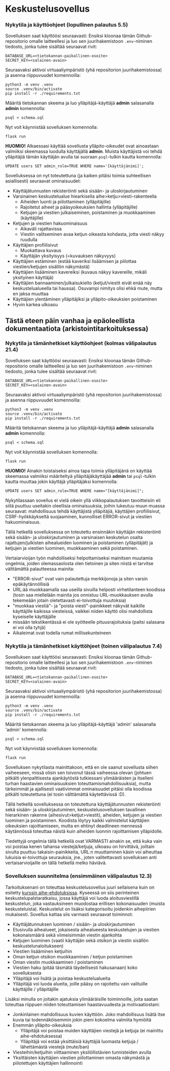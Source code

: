 # Keskustelusovellus

### Nykytila ja käyttöohjeet (lopullinen palautus 5.5)

Sovelluksen saat käyttöösi seuraavasti:
Ensiksi kloonaa tämän Github-repositorio omalle laitteellesi ja luo sen juurihakemistoon `.env`-niminen tiedosto, jonka tulee sisältää seuraavat rivit:
```
DATABASE_URL=<tietokannan-paikallinen-osoite>
SECRET_KEY=<salainen-avain>
```
Seuraavaksi aktivoi virtuaaliympäristö (yhä repositorion juurihakemistossa) ja asenna riippuvuudet komennoilla:
```
python3 -m venv .venv
source .venv/bin/activate
pip install -r ./requirements.txt
```
Määritä tietokannan skeema ja luo ylläpitäjä-käyttäjä **admin** salasanalla **admin** komennolla:
```
psql < schema.sql
```
Nyt voit käynnistää sovelluksen komennolla:
```
flask run
```

**HUOMIO!** Alkaessasi käyttää sovellusta ylläpito-oikeudet ovat ainoastaan valmiiksi skeemassa luodulla käyttäjällä **admin**. Muista käyttäjistä voi tehdä ylläpitäjiä tämän käyttäjän avulla tai suoraan `psql`-tulkin kautta komennolla:
```
UPDATE users SET admin_role=TRUE WHERE name='[käyttäjänimi]';
```

Sovelluksessa on nyt toteutettuna (ja kaiken pitäisi toimia suhteellisen asiallisesti) seuraavat ominaisuudet:
- Käyttäjätunnusten rekisteröinti sekä sisään- ja uloskirjautuminen
- Varsinainen keskustelualue hiearkisella aihe>ketju>viesti-rakenteella
  - Aiheiden luonti ja piilottaminen (ylläpitäjille)
  - Rajoitetut aiheet ja pääsyoikeuksien hallinta (ylläpitäjille)
  - Ketjujen ja viestien julkaiseminen, poistaminen ja muokkaaminen (käyttäjille)
- Ketjujen ja viestien hakuominaisuus
  - Aikaväli rajattavissa
  - Viestin valitseminen avaa ketjun oikeasta kohdasta, jotta viesti näkyy ruudulla
- Käyttäjien profiilisivut
  - Muokattava kuvaus
  - Käyttäjän yksityisyys (=kuvauksen näkyvyys)
- Käyttäjien estäminen (estää kaveriksi lisäämisen ja piilottaa viestien/ketjujen sisällön näkymästä)
- Käyttäjien lisääminen kavereiksi (kuvaus näkyy kavereille, mikäli yksityinen käyttäjä)
- Käyttäjien bannaaminen/julkaisukielto (ketjut/viestit eivät enää näy keskustelualueella tai haussa). Osuvampi nimitys olisi ehkä mute, mutta en jaksa muuttaa
- Käyttäjien ylentäminen ylläpitäjiksi ja ylläpito-oikeuksien poistaminen
- Hyvin karkea ulkoasu

## Tästä eteen päin vanhaa ja epäoleellista dokumentaatiota (arkistointitarkoituksessa)

### Nykytila ja tämänhetkiset käyttöohjeet (kolmas välipalautus 21.4)

Sovelluksen saat käyttöösi seuraavasti:
Ensiksi kloonaa tämän Github-repositorio omalle laitteellesi ja luo sen juurihakemistoon `.env`-niminen tiedosto, jonka tulee sisältää seuraavat rivit:
```
DATABASE_URL=<tietokannan-paikallinen-osoite>
SECRET_KEY=<salainen-avain>
```
Seuraavaksi aktivoi virtuaaliympäristö (yhä repositorion juurihakemistossa) ja asenna riippuvuudet komennoilla:
```
python3 -m venv .venv
source .venv/bin/activate
pip install -r ./requirements.txt
```
Määritä tietokannan skeema ja luo ylläpitäjä-käyttäjä **admin** salasanalla **admin** komennolla:
```
psql < schema.sql
```
Nyt voit käynnistää sovelluksen komennolla:
```
flask run
```

**HUOMIO!** Ainakin toistaiseksi ainoa tapa toimia ylläpitäjänä on käyttää skeemassa valmiiksi määriteltyä ylläpitäjäkäyttäjää **admin** tai `psql`-tulkin kautta muuttaa jokin käyttäjä ylläpitäjäksi komennolla:
```
UPDATE users SET admin_role=TRUE WHERE name="[käyttäjänimi]";
```

Nykytilassaan sovellus ei vielä oikein yllä viikkopalautuksen tavoitteisiin eli siitä puuttuu useitakin oleellisia ominaisuuksia, joihin lukeutuu muun muassa seuraavat: mahdollisuus tehdä käyttäjistä ylläpitäjiä, käyttäjien profiilisivut, CSRF-hyökkäykseltä suojaaminen, kunnolliset ERROR-sivut ja viestien hakuominaisuus.

Tällä hetkellä sovelluksessa on toteutettu ensinnäkin käyttäjän rekisteröinti sekä sisään- ja uloskirjautuminen ja varsinaisen keskutelun osalta rajattujen/julkisten aihealueiden luominen ja poistaminen (ylläpitäjät) ja ketjujen ja viestien luominen, muokkaaminen sekä poistaminen.

Vertaiarvioijan työn mahdolliseksi helpottamiseksi mainitsen muutamia ongelmia, joiden olemassaolosta olen tietoinen ja siten niistä ei tarvitse välttämättä palautteessa mainita:
- "ERROR-sivut" ovat vain palautettuja merkkijonoja ja siten varsin epäkäytännöllisiä
- URL:ää muokkaamalla saa useilla sivuilla helposti virhetilanteen koodissa (tosin saa miellelään mainita jos onnistuu URL-muokkauksen avulla tekemeään jotain oletettavasti ei-toivottuja muutoksia)
- "muokkaa viestiä"- ja "poista viesti"-painikkeet näkyvät kaikille käyttäjille kaikissa viesteissä, vaikkei niiden käyttö olisi mahdollista kyseiselle käyttäjälle
- missään tekstikentässä ei ole syötteelle pituusrajoituksia (paitsi salasana ei voi olla tyhjä)
- Aikaleimat ovat todella rumat millisekunteineen

### Nykytila ja tämänhetkiset käyttöhjeet (toinen välipalautus 7.4)

Sovelluksen saat käyttöösi seuraavasti:
Ensiksi kloonaa tämän Github-repositorio omalle laitteellesi ja luo sen juurihakemistoon `.env`-niminen tiedosto, jonka tulee sisältää seuraavat rivit:
```
DATABASE_URL=<tietokannan-paikallinen-osoite>
SECRET_KEY=<salainen-avain>
```
Seuraavaksi aktivoi virtuaaliympäristö (yhä repositorion juurihakemistossa) ja asenna riippuvuudet komennoilla:
```
python3 -m venv .venv
source .venv/bin/activate
pip install -r ./requirements.txt
```
Määritä tietokannan skeema ja luo ylläpitäjä-käyttäjä 'admin' salasanalla 'admin' komennolla:
```
psql < schema.sql
```
Nyt voit käynnistää sovelluksen komennolla:
```
flask run
```
Sovelluksen nykytilasta mainittakoon, että en ole saanut sovellusta siihen vaiheeseen, missä olisin sen toivonut tässä vaiheessa olevan (johtuen pitkälti ylenpalttisesta ajankäytöstä tutkiessani ylimääräisten ja itselleni turhan haastavien ominaisuuksien toteuttamismahdollisuuksia), mutta tärkeimmät ja ajallisesti vaativimmat ominaisuudet pitäisi olla koodissa pitkälti toteutettuna (ei tosin välttämättä käytettävissä :D).

Tällä hetkellä sovelluksessa on toteutettuna käyttäjätunnusten rekisteröinti sekä sisään- ja uloskirjautuminen, keskustelusovelluksen tavallinen hierarkinen rakenne (aihesivut>ketjut>viestit), aiheiden, ketjujen ja viestien luominen ja poistaminen. Koodista löytyy kaikki valmistelut käyttäjien oikeuksien rajoittamiseen, mutta en ehtinyt deadlineen mennessä käytännössä toteuttaa näistä kuin aiheiden luonnin rajoittamisen ylläpidolle.

Tiedettyjä ongelmia tällä hetkellä ovat VARMASTI ainakin se, että kuka vain voi poistaa kenen tahansa viestejä/ketjuja, ulkoasu on hirvittävä, joiltain sivulta puuttuu takaisin-painikkeita, URL:n muuttaminen käsin voi aiheuttaa lukuisia ei-toivottuja seurauksia, jne., joten valitettavasti sovelluksen anti vertaisarvioijaille on tällä hetkellä melko häviävä.

### Sovelluksen suunnitelma (ensimmäinen välipalautus 12.3)

Tarkoituksenani on toteuttaa keskustelusovellus juuri sellaisena kuin on esitetty [kurssin aihe-ehdotuksissa](https://hy-tsoha.github.io/materiaali/aiheen_valinta/). Kyseessä on siis perinteinen keskustelupalstaratkaisu, jossa käyttäjä voi luoda aloitusviestillä keskustelun, joka vastauksineen muodostaa erillisen kokonaisuuden (muista keskusteluista). Keskustelut on lisäksi kategorisoitu joidenkin aihepiirien mukaisesti.
Sovellus kattaa siis varmasti seuraavat toiminnot:
- Käyttäjätunnuksen luominen / sisään- ja uloskirjautuminen
- Etusivulla aihealueet, jokaisesta aihealueesta keskustelujen ja viestien kokonaismäärä sekä viimeisimmän viestin ajankohta
- Ketjujen luominen (vaatii käyttäjän sekä otsikon ja viestin sisällön keskustelunaloitukseen)
- Viestien lisääminen ketjuihin
- Oman ketjun otsikon muokkaaminen / ketjun poistaminen
- Oman viestin muokkaaminen / poistaminen
- Viestien haku (pitää täsmätä täydellisesti hakusanaan) koko sovelluksesta
- Ylläpitäjä voi lisätä ja poistaa keskustelualueita
- Ylläpitäjä voi luoda alueita, joille pääsy on rajoitettu vain valituille käyttäjille / ylläpitäjille

Lisäksi minulla on joitakin ajatuksia ylimääräisille toiminnoille, joita saatan toteuttaa riippuen niiden toteuttamisen haastavuudesta ja motivaatiostani:
- Jonkinlainen mahdollisuus kuvien käyttöön. Joko mahdollisuus lisätä itse kuvia tai todennäköisemmin jokin pieni kokoelma valmiita hymiöitä
- Enemmän ylläpito-oikeuksia
  - Ylläpitäjä voi poistaa muiden käyttäjien viestejä ja ketjuja (ei mainittu aihe-ehdotuksessa)
  - Ylläpitäjä voi estää yksittäisiä käyttäjiä luomasta ketjuja / lähettämästä viestejä (mute/ban)
- Viesteihin/ketjuihin viittaaminen yksilöllistävien tunnisteiden avulla
- Yksittäisten käyttäjien viestien piilottaminen omasta näkymästä ja piilotettujen käyttäjien hallinnointi